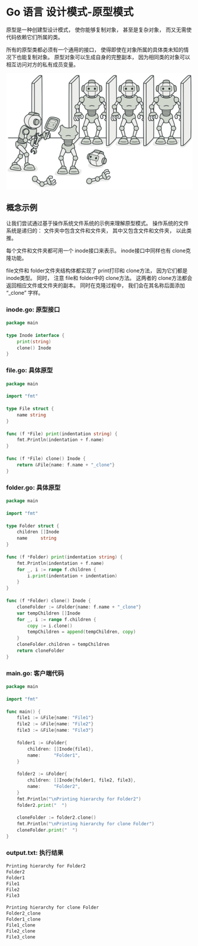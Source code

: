 # Go 语言 设计模式-原型模式

原型是一种创建型设计模式， 使你能够复制对象， 甚至是复杂对象， 而又无需使代码依赖它们所属的类。

所有的原型类都必须有一个通用的接口， 使得即使在对象所属的具体类未知的情况下也能复制对象。 原型对象可以生成自身的完整副本， 因为相同类的对象可以相互访问对方的私有成员变量。

![img.png](imgs/img.png)


## 概念示例

让我们尝试通过基于操作系统文件系统的示例来理解原型模式。 操作系统的文件系统是递归的： 文件夹中包含文件和文件夹， 其中又包含文件和文件夹， 以此类推。

每个文件和文件夹都可用一个 inode接口来表示。  inode接口中同样也有 clone克隆功能。

file文件和 folder文件夹结构体都实现了 print打印和 clone方法， 因为它们都是 inode类型。 同时， 注意 file和 folder中的 clone方法。 这两者的 clone方法都会返回相应文件或文件夹的副本。 同时在克隆过程中， 我们会在其名称后面添加 “_clone” 字样。


### inode.go: 原型接口

```go
package main

type Inode interface {
    print(string)
    clone() Inode
}
```


### file.go: 具体原型
```go
package main

import "fmt"

type File struct {
    name string
}

func (f *File) print(indentation string) {
    fmt.Println(indentation + f.name)
}

func (f *File) clone() Inode {
    return &File{name: f.name + "_clone"}
}
```

### folder.go: 具体原型
```go
package main

import "fmt"

type Folder struct {
    children []Inode
    name     string
}

func (f *Folder) print(indentation string) {
    fmt.Println(indentation + f.name)
    for _, i := range f.children {
        i.print(indentation + indentation)
    }
}

func (f *Folder) clone() Inode {
    cloneFolder := &Folder{name: f.name + "_clone"}
    var tempChildren []Inode
    for _, i := range f.children {
        copy := i.clone()
        tempChildren = append(tempChildren, copy)
    }
    cloneFolder.children = tempChildren
    return cloneFolder
}
```

### main.go: 客户端代码
```go
package main

import "fmt"

func main() {
    file1 := &File{name: "File1"}
    file2 := &File{name: "File2"}
    file3 := &File{name: "File3"}

    folder1 := &Folder{
        children: []Inode{file1},
        name:     "Folder1",
    }

    folder2 := &Folder{
        children: []Inode{folder1, file2, file3},
        name:     "Folder2",
    }
    fmt.Println("\nPrinting hierarchy for Folder2")
    folder2.print("  ")

    cloneFolder := folder2.clone()
    fmt.Println("\nPrinting hierarchy for clone Folder")
    cloneFolder.print("  ")
}
```
### output.txt: 执行结果
```text
Printing hierarchy for Folder2
Folder2
Folder1
File1
File2
File3

Printing hierarchy for clone Folder
Folder2_clone
Folder1_clone
File1_clone
File2_clone
File3_clone

```

